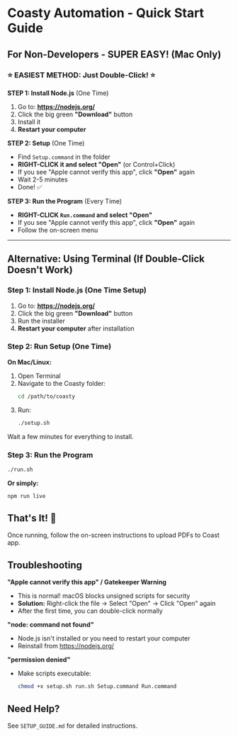 # Coasty Automation - Quick Start Guide

## For Non-Developers - SUPER EASY! (Mac Only)

### ⭐ EASIEST METHOD: Just Double-Click! ⭐

**STEP 1: Install Node.js** (One Time)
1. Go to: **https://nodejs.org/**
2. Click the big green **"Download"** button
3. Install it
4. **Restart your computer**

**STEP 2: Setup** (One Time)
- Find `Setup.command` in the folder
- **RIGHT-CLICK it and select "Open"** (or Control+Click)
- If you see "Apple cannot verify this app", click **"Open"** again
- Wait 2-5 minutes
- Done! ✅

**STEP 3: Run the Program** (Every Time)
- **RIGHT-CLICK `Run.command` and select "Open"**
- If you see "Apple cannot verify this app", click **"Open"** again
- Follow the on-screen menu

---

## Alternative: Using Terminal (If Double-Click Doesn't Work)

### Step 1: Install Node.js (One Time Setup)

1. Go to: **https://nodejs.org/**
2. Click the big green **"Download"** button
3. Run the installer
4. **Restart your computer** after installation

### Step 2: Run Setup (One Time)

**On Mac/Linux:**
1. Open Terminal
2. Navigate to the Coasty folder:
   ```bash
   cd /path/to/coasty
   ```
3. Run:
   ```bash
   ./setup.sh
   ```

Wait a few minutes for everything to install.

### Step 3: Run the Program

```bash
./run.sh
```

**Or simply:**
```bash
npm run live
```

## That's It! 🎉

Once running, follow the on-screen instructions to upload PDFs to Coast app.

## Troubleshooting

**"Apple cannot verify this app" / Gatekeeper Warning**
- This is normal! macOS blocks unsigned scripts for security
- **Solution:** Right-click the file → Select "Open" → Click "Open" again
- After the first time, you can double-click normally

**"node: command not found"**
- Node.js isn't installed or you need to restart your computer
- Reinstall from https://nodejs.org/

**"permission denied"**
- Make scripts executable:
  ```bash
  chmod +x setup.sh run.sh Setup.command Run.command
  ```

## Need Help?

See `SETUP_GUIDE.md` for detailed instructions.

